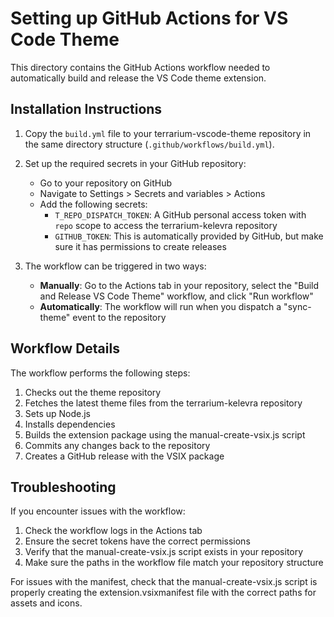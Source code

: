 # Setting up GitHub Actions for VS Code Theme

This directory contains the GitHub Actions workflow needed to automatically build and release the VS Code theme extension.

## Installation Instructions

1. Copy the `build.yml` file to your terrarium-vscode-theme repository in the same directory structure (`.github/workflows/build.yml`).

2. Set up the required secrets in your GitHub repository:
   - Go to your repository on GitHub
   - Navigate to Settings > Secrets and variables > Actions
   - Add the following secrets:
     - `T_REPO_DISPATCH_TOKEN`: A GitHub personal access token with `repo` scope to access the terrarium-kelevra repository
     - `GITHUB_TOKEN`: This is automatically provided by GitHub, but make sure it has permissions to create releases

3. The workflow can be triggered in two ways:
   - **Manually**: Go to the Actions tab in your repository, select the "Build and Release VS Code Theme" workflow, and click "Run workflow"
   - **Automatically**: The workflow will run when you dispatch a "sync-theme" event to the repository

## Workflow Details

The workflow performs the following steps:

1. Checks out the theme repository
2. Fetches the latest theme files from the terrarium-kelevra repository
3. Sets up Node.js
4. Installs dependencies
5. Builds the extension package using the manual-create-vsix.js script
6. Commits any changes back to the repository
7. Creates a GitHub release with the VSIX package

## Troubleshooting

If you encounter issues with the workflow:

1. Check the workflow logs in the Actions tab
2. Ensure the secret tokens have the correct permissions
3. Verify that the manual-create-vsix.js script exists in your repository
4. Make sure the paths in the workflow file match your repository structure

For issues with the manifest, check that the manual-create-vsix.js script is properly creating the extension.vsixmanifest file with the correct paths for assets and icons.
